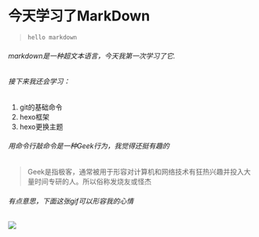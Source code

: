 # 今天学习了MarkDown
> `hello markdown`
###### markdown是一种超文本语言，今天我第一次学习了它.
###### 接下来我还会学习：
 1. git的基础命令 
 2. hexo框架
 3. hexo更换主题
 ###### 用命令行敲命令是一种Geek行为，我觉得还挺有趣的
 > Geek是指极客，通常被用于形容对计算机和网络技术有狂热兴趣并投入大量时间专研的人。所以俗称发烧友或怪杰
 ###### 有点意思，下面这张gif可以形容我的心情
 ![](https://qgt-style.oss-cn-hangzhou.aliyuncs.com/newcoursep4/g1/g1-2-2/tenor.gif)
